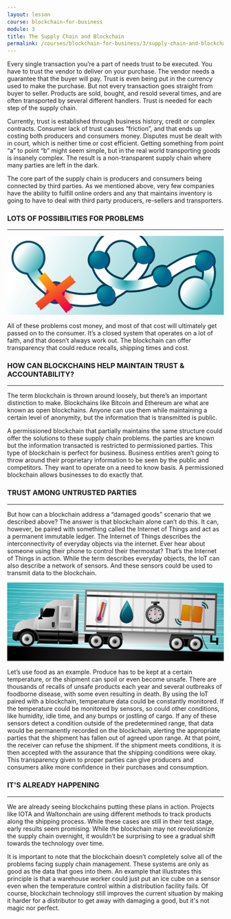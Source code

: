 ```yaml
---
layout: lesson
course: blockchain-for-business
module: 3
title: The Supply Chain and Blockchain
permalink: /courses/blockchain-for-business/3/supply-chain-and-blockchain
---
```



<span>
<span class="openingParagraph">
Every single transaction you’re a part of needs trust to be executed. You have to trust the vendor to deliver on your purchase. The vendor needs a guarantee that the buyer will pay. Trust is even being put in the currency used to make the purchase. But not every transaction goes straight from buyer to seller. Products are sold, bought, and resold several times, and are often transported by several different handlers. Trust is needed for each step of the supply chain.</span>

<span style="font-weight: 400;">Currently, trust is established through business history, credit or complex contracts. Consumer lack of trust causes “friction”, and that ends up costing both producers and consumers money. Disputes must be dealt with in court, which is neither time or cost efficient. Getting something from point “a” to point “b” might seem simple, but in the real world transporting goods is insanely complex. The result is a non-transparent supply chain where many parties are left in the dark.</span>

<span style="font-weight: 400;">The core part of the supply chain is producers and consumers being connected by third parties. As we mentioned above, very few companies have the ability to fulfill online orders and any that maintains inventory is going to have to deal with third party producers, re-sellers and transporters.</span>

<h3>LOTS OF POSSIBILITIES FOR PROBLEMS</h3>

<hr />

<img src="/assets/img/courses/blockchain-for-business/Problems-01.png" />

<span style="font-weight: 400;">All of these problems cost money, and most of that cost will ultimately get passed on to the consumer. It’s a closed system that operates on a lot of faith, and that doesn’t always work out. The blockchain can offer transparency that could reduce recalls, shipping times and cost.</span>

<h3>HOW CAN BLOCKCHAINS HELP MAINTAIN TRUST &amp; ACCOUNTABILITY?</h3>

<hr />

<span style="font-weight: 400;">The term blockchain is thrown around loosely, but there’s an important distinction to make. Blockchains like Bitcoin and Ethereum are what are known as open blockchains. Anyone can use them while maintaining a certain level of anonymity, but the information that is transmitted is public.</span>

<span style="font-weight: 400;">A permissioned blockchain that partially maintains the same structure could offer the solutions to these supply chain problems. the parties are known but the information transacted is restricted to permissioned parties. This type of blockchain is perfect for business. Business entities aren’t going to throw around their proprietary information to be seen by the public and competitors. They want to operate on a need to know basis. A permissioned blockchain allows businesses to do exactly that.</span>

<h3>TRUST AMONG UNTRUSTED PARTIES</h3>

<hr />

<span style="font-weight: 400;">But how can a blockchain address a “damaged goods” scenario that we described above? The answer is that blockchain alone can’t do this. It can, however, be paired with something called the Internet of Things and act as a permanent immutable ledger. </span><span style="font-weight: 400;">The Internet of Things describes the interconnectivity of everyday objects via the internet. Ever hear about someone using their phone to control their thermostat? That’s the Internet of Things in action. While the term describes everyday objects, the IoT can also describe a network of sensors. And these sensors could be used to transmit data to the blockchain.</span>

<img src="/assets/img/courses/blockchain-for-business/Food-01.png" />

<span style="font-weight: 400;">Let’s use food as an example. Produce has to be kept at a certain temperature, or the shipment can spoil or even become unsafe. There are thousands of recalls of unsafe products each year and several outbreaks of foodborne disease, with some even resulting in death. By using the IoT paired with a blockchain, temperature data could be constantly monitored. If the temperature could be monitored by sensors, so could other conditions, like humidity, idle time, and any bumps or jostling of cargo. </span><span style="font-weight: 400;">If any of these sensors detect a condition outside of the predetermined range, that data would be permanently recorded on the blockchain, alerting the appropriate parties that the shipment has fallen out of agreed upon range. At that point, the receiver can refuse the shipment. </span><span style="font-weight: 400;">If the shipment meets conditions, it is then accepted with the assurance that the shipping conditions were okay. This transparency given to proper parties can give producers and consumers alike more confidence in their purchases and consumption.</span>

<h3>IT'S ALREADY HAPPENING</h3>

<hr />

<span style="font-weight: 400;">We are already seeing blockchains putting these plans in action. Projects like IOTA and Waltonchain are using different methods to track products along the shipping process. While these cases are still in their test stage, early results seem promising. </span><span style="font-weight: 400;">While the blockchain may not revolutionize the supply chain overnight, it wouldn’t be surprising to see a gradual shift towards the technology over time.</span>

<span style="font-weight: 400;">It is important to note that the blockchain doesn’t completely solve all of the problems facing supply chain management. These systems are only as good as the data that goes into them. An example that illustrates this principle is that a warehouse worker could just put an ice cube on a sensor even when the temperature control within a distribution facility fails. Of course, blockchain technology still improves the current situation by making it harder for a distributor to get away with damaging a good, but it's not magic nor perfect.</span>
